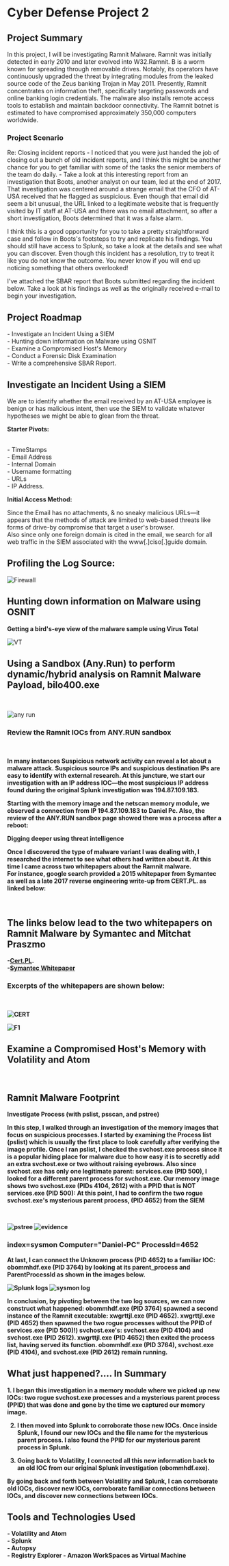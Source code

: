 
<h1>Cyber Defense Project 2</h1>
<h2> Project Summary </h2>
<p>In this project, I will be investigating Ramnit Malware. Ramnit was initially detected in early 2010 and later evolved into W32.Ramnit. B is a worm known for spreading through removable drives. Notably, its operators have continuously upgraded the threat by integrating modules from the leaked source code of the Zeus banking Trojan in May 2011. Presently, Ramnit concentrates on information theft, specifically targeting passwords and online banking login credentials. The malware also installs remote access tools to establish and maintain backdoor connectivity. The Ramnit botnet is estimated to have compromised approximately 350,000 computers worldwide.</p>


<h3>Project Scenario</h3>
Re: Closing incident reports
- I noticed that you were just handed the job of closing out a bunch of old incident reports, and I think this might be another chance for you to get familiar with some of the tasks the senior members of the team do daily.
- Take a look at this interesting report from an investigation that Boots, another analyst on our team, led at the end of 2017. That investigation was centered around a strange email that the CFO of AT-USA received that he flagged as suspicious. Even though that email did seem a bit unusual, the URL linked to a legitimate website that is frequently visited by IT staff at AT-USA and there was no email attachment, so after a short investigation, Boots determined that it was a false alarm.

I think this is a good opportunity for you to take a pretty straightforward case and follow in Boots's footsteps to try and replicate his findings. You should still have access to Splunk, so take a look at the details and see what you can discover. Even though this incident has a resolution, try to treat it like you do not know the outcome. You never know if you will end up noticing something that others overlooked!

I've attached the SBAR report that Boots submitted regarding the incident below. Take a look at his findings as well as the originally received e-mail to begin your investigation.

 



<h2>Project Roadmap</h2>
- Investigate an Incident Using a SIEM <br>
- Hunting down information on Malware using OSNIT <br>
- Examine a Compromised Host's Memory <br>
- Conduct a Forensic Disk Examination <br>
- Write a comprehensive SBAR Report.

<h2>Investigate an Incident Using a SIEM</h2>
<p>We are to identify whether the  email received by an AT-USA employee is benign or has malicious intent, then use the SIEM to validate whatever hypotheses we might be able to glean from the threat.</p>
<b><p>Starter Pivots: </p></b> <br>
- TimeStamps <br>
- Email Address <br>
- Internal Domain <br>
- Username formatting <br> 
- URLs <br>
- IP Address.

<b>Initial Access Method:</p></b>
Since the Email has no attachments, & no sneaky malicious URLs—it appears that the methods of attack are limited to web-based threats like forms of drive-by compromise that target a user's browser.<br>
Also since only one foreign domain is cited in the email, we search for all web traffic in the SIEM associated with the www[.]ciso[.]guide domain. <br>

<b><h2>Profiling the Log Source:</h2></p></b>
![Firewall](https://github.com/Alexoa4/Forensic-Disc-Analysis/assets/105945708/21a9848f-330a-425f-8433-f264766358bb) <br>

<h2>Hunting down information on Malware using OSNIT</h2>

<b>Getting a bird's-eye view of the malware sample using Virus Total </b><br>

![VT](https://github.com/Alexoa4/Forensic-Disc-Analysis/assets/105945708/fb461a6c-95c9-449d-9230-a9372b96056e)


<b> <h2>Using a Sandbox (Any.Run) to perform dynamic/hybrid analysis on Ramnit Malware Payload, bilo400.exe </h2></b><br>


![any run](https://github.com/Alexoa4/Forensic-Disc-Analysis/assets/105945708/2dc5d425-0286-41b8-a105-cff692d3a414)<br>

<b> <h3>Review the Ramnit IOCs from ANY.RUN sandbox</h3><br>
<p>In many instances Suspicious network activity can reveal a lot about a malware attack. Suspicious source IPs and suspicious destination IPs are easy to identify with external research. At this juncture, we start our investigation with an IP address IOC—the most suspicious IP address found during the original Splunk investigation was 194.87.109.183.

Starting with the memory image and the netscan memory module, we observed a connection from IP 194.87.109.183 to Daniel Pc. Also, the review of the ANY.RUN sandbox page showed there was a process after a reboot:</p>

<b> Digging deeper using threat intelligence </b><br>
<p> Once I discovered the type of malware variant I was dealing with, I researched the internet to see what others had written about it. At this time I came across two whitepapers about the Ramnit malware. <br>
For instance, google search provided a 2015 whitepaper from Symantec as well as a late 2017 reverse engineering write-up from CERT.PL. as linked below:</p> <br>

<b> <h2>The links below lead to the two whitepapers on Ramnit Malware by Symantec and Mitchat Praszmo</h2>
 -[Cert.PL](https://cert.pl/en/posts/2017/09/ramnit-in-depth-analysis/). <br>
 -[Symantec Whitepaper](https://informationsecurity.report/Resources/Whitepapers/b201d876-c5df-486d-975e-2dc08eb85f02_W32.Ramnit%20analysis.pdf)<br>

 <h3>Excerpts of the whitepapers are shown below:</h3> <br>

 ![CERT](https://github.com/Alexoa4/Forensic-Disc-Analysis/assets/105945708/316fad52-f267-4e0e-b236-671feee0083b)<br>
 
![F1](https://github.com/Alexoa4/Forensic-Disc-Analysis/assets/105945708/ed6a897b-3d6a-43bc-8039-874c8b267716)






<h2>Examine a Compromised Host's Memory with Volatility and Atom</h2><br>

<h2>Ramnit Malware Footprint</h2>

 <b>Investigate Process (with pslist, psscan, and pstree) <b/><br>
 <p>In this step, I walked through an investigation of the memory images that focus on suspicious processes. I started by examining the Process list (pslist) which is usually the first place to look carefully after verifying the image profile. Once I  ran pslist, I checked the svchost.exe process since it is a popular hiding place for malware due to how easy it is to secretly add an extra svchost.exe or two without raising eyebrows. Also since svchost.exe has only one legitimate parent: services.exe (PID 500), I looked for a different parent process for svchost.exe. Our memory image shows two svchost.exe (PIDs 4104, 2612) with a PPID that is NOT services.exe (PID 500): At this point, I had to confirm the two rogue svchost.exe's mysterious parent process, (PID 4652) from the SIEM</p> <br>
 
 ![pstree](https://github.com/Alexoa4/Forensic-Disc-Analysis/assets/105945708/51e5e442-cc5e-4a4d-8ee9-7f42c275af95)
![evidence](https://github.com/Alexoa4/Forensic-Disc-Analysis/assets/105945708/26871396-320c-4b8e-a307-859d88b1c134)

<h3>index=sysmon Computer="Daniel-PC" ProcessId=4652</h3>
<p>At last, I can connect the Unknown process (PID 4652) to a familiar IOC: obommhdf.exe (PID 3764) by looking at its parent_process and ParentProcessId as shown in the images below.</p>

![Splunk logs](https://github.com/Alexoa4/Forensic-Disc-Analysis/assets/105945708/aedbfae0-4929-43e3-8579-1d9b8da0ee44)
![sysmon log](https://github.com/Alexoa4/Forensic-Disc-Analysis/assets/105945708/854d68a0-9051-48e1-93ce-23757e4456d3)

<p>In conclusion, by pivoting between the two log sources, we can now construct what happened:
obommhdf.exe (PID 3764) spawned a second instance of the Ramnit executable: xwgrttjl.exe (PID 4652).
xwgrttjl.exe (PID 4652) then spawned the two rogue processes without the PPID of services.exe (PID 500)!) svchost.exe's: svchost.exe (PID 4104) and svchost.exe (PID 2612).
xwgrttjl.exe (PID 4652) then exited the process list, having served its function.
obommhdf.exe (PID 3764), svchost.exe (PID 4104), and svchost.exe (PID 2612) remain running.</p>



<h2>What just happened?.... In Summary </h2>
<p>1. I began this investigation in a memory module where we picked up new IOCs: two rogue svchost.exe processes and a mysterious parent process (PPID) that was done and gone by the time we captured our memory image. 

2. I then moved into Splunk to corroborate those new IOCs. Once inside Splunk, I found our new IOCs and the file name for the mysterious parent process. I also found the PPID for our mysterious parent process in Splunk.

3. Going back to Volatility, I connected all this new information back to an old IOC from our original Splunk investigation (obommhdf.exe).

By going back and forth between Volatility and Splunk, I can corroborate old IOCs, discover new IOCs, corroborate familiar connections between IOCs, and discover new connections between IOCs. </p>




<h2>Tools and Technologies Used</h2>
- Volatility and Atom <br>
- Splunk <br>
- Autopsy<br>
- Registry Explorer
- Amazon WorkSpaces as Virtual Machine 
